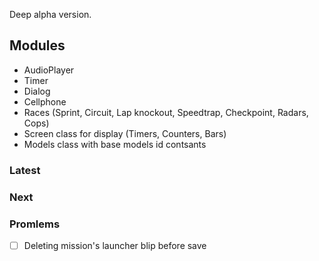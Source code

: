 Deep alpha version.

## Modules
- AudioPlayer
- Timer
- Dialog
- Cellphone
- Races (Sprint, Circuit, Lap knockout, Speedtrap, Checkpoint, Radars, Cops)
- Screen class for display (Timers, Counters, Bars)
- Models class with base models id contsants

### Latest

### Next

### Promlems
- [ ] Deleting mission's launcher blip before save
